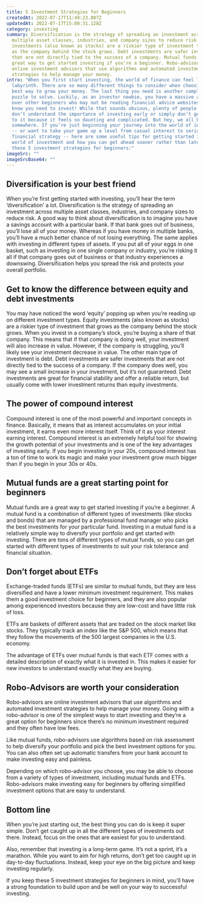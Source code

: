 ```yaml
---
title: 5 Investment Strategies for Beginners
createdAt: 2022-07-17T11:49:23.887Z
updatedAt: 2022-07-17T15:00:31.128Z
category: investing
summary: Diversification is the strategy of spreading an investment across
  multiple asset classes, industries, and company sizes to reduce risk. Equity
  investments (also known as stocks) are a riskier type of investment that grows
  as the company behind the stock grows. Debt investments are safer investments
  that are not directly tied to the success of a company. Mutual funds are a
  great way to get started investing if you're a beginner. Robo-advisors are
  online investment advisors that use algorithms and automated investment
  strategies to help manage your money.
intro: "When you first start investing, the world of finance can feel like a
  labyrinth. There are so many different things to consider when choosing the
  best way to grow your money. The last thing you need is another complicated
  puzzle to solve. Luckily, as an investor newbie, you have a massive advantage
  over other beginners who may not be reading financial advice websites: You
  know you need to invest! While that sounds obvious, plenty of people either
  don’t understand the importance of investing early or simply don’t get around
  to it because it feels so daunting and complicated. But hey, we all begin
  somewhere. If you’re just beginning your journey into the world of investments
  -- or want to take your game up a level from casual interest to serious
  financial strategy -- here are some useful tips for getting started in the
  world of investment and how you can get ahead sooner rather than later with
  these 5 investment strategies for beginners:"
imageSrc: ""
imageSrcBase64: ""
---
```


## Diversification is your best friend

When you’re first getting started with investing, you’ll hear the term ‘diversification’ a lot. Diversification is the strategy of spreading an investment across multiple asset classes, industries, and company sizes to reduce risk. A good way to think about diversification is to imagine you have a savings account with a particular bank. If that bank goes out of business, you’ll lose all of your money. Whereas if you have money in multiple banks, you’ll have a much better chance of not losing everything. The same applies with investing in different types of assets. If you put all of your eggs in one basket, such as investing in one single company or industry, you’re risking it all if that company goes out of business or that industry experiences a downswing. Diversification helps you spread the risk and protects your overall portfolio.

## Get to know the difference between equity and debt investments

You may have noticed the word ‘equity’ popping up when you’re reading up on different investment types. Equity investments (also known as stocks) are a riskier type of investment that grows as the company behind the stock grows. When you invest in a company’s stock, you’re buying a share of that company. This means that if that company is doing well, your investment will also increase in value. However, if the company is struggling, you’ll likely see your investment decrease in value. The other main type of investment is debt. Debt investments are safer investments that are not directly tied to the success of a company. If the company does well, you may see a small increase in your investment, but it’s not guaranteed. Debt investments are great for financial stability and offer a reliable return, but usually come with lower investment returns than equity investments.

## The power of compound interest

Compound interest is one of the most powerful and important concepts in finance. Basically, it means that as interest accumulates on your initial investment, it earns even more interest itself. Think of it as your interest earning interest. Compound interest is an extremely helpful tool for showing the growth potential of your investments and is one of the key advantages of investing early. If you begin investing in your 20s, compound interest has a ton of time to work its magic and make your investment grow much bigger than if you begin in your 30s or 40s.

## Mutual funds are a great starting point for beginners

Mutual funds are a great way to get started investing if you’re a beginner. A mutual fund is a combination of different types of investments (like stocks and bonds) that are managed by a professional fund manager who picks the best investments for your particular fund. Investing in a mutual fund is a relatively simple way to diversify your portfolio and get started with investing. There are tons of different types of mutual funds, so you can get started with different types of investments to suit your risk tolerance and financial situation.

## Don’t forget about ETFs

Exchange-traded funds (ETFs) are similar to mutual funds, but they are less diversified and have a lower minimum investment requirement. This makes them a good investment choice for beginners, and they are also popular among experienced investors because they are low-cost and have little risk of loss.

ETFs are baskets of different assets that are traded on the stock market like stocks. They typically track an index like the S&P 500, which means that they follow the movements of the 500 largest companies in the U.S. economy.

The advantage of ETFs over mutual funds is that each ETF comes with a detailed description of exactly what it is invested in. This makes it easier for new investors to understand exactly what they are buying.

## Robo-Advisors are worth your consideration

Robo-advisors are online investment advisors that use algorithms and automated investment strategies to help manage your money. Going with a robo-advisor is one of the simplest ways to start investing and they’re a great option for beginners since there’s no minimum investment required and they often have low fees.

Like mutual funds, robo-advisors use algorithms based on risk assessment to help diversify your portfolio and pick the best investment options for you. You can also often set up automatic transfers from your bank account to make investing easy and painless.

Depending on which robo-advisor you choose, you may be able to choose from a variety of types of investment, including mutual funds and ETFs. Robo-advisors make investing easy for beginners by offering simplified investment options that are easy to understand.

## Bottom line

When you’re just starting out, the best thing you can do is keep it super simple. Don’t get caught up in all the different types of investments out there. Instead, focus on the ones that are easiest for you to understand.

Also, remember that investing is a long-term game. It’s not a sprint, it’s a marathon. While you want to aim for high returns, don’t get too caught up in day-to-day fluctuations. Instead, keep your eye on the big picture and keep investing regularly.

If you keep these 5 investment strategies for beginners in mind, you’ll have a strong foundation to build upon and be well on your way to successful investing.
